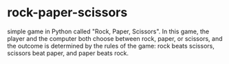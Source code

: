 # rock-paper-scissors

simple game in Python called "Rock, Paper, Scissors". In this game, the player and the computer both choose between rock, paper, or scissors, and the outcome is determined by the rules of the game: rock beats scissors, scissors beat paper, and paper beats rock.
